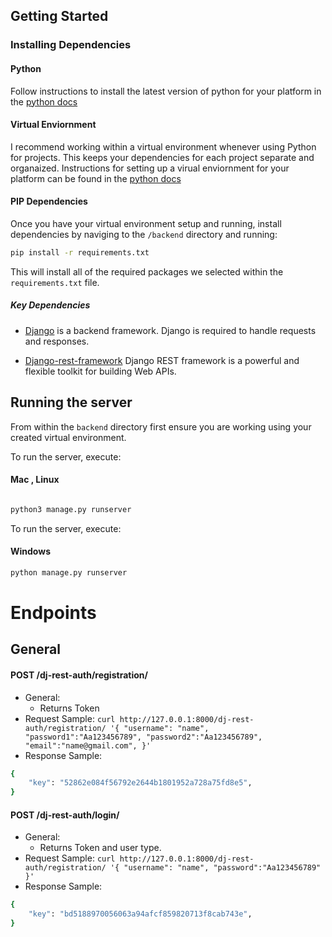 
## Getting Started
### Installing Dependencies
#### Python
Follow instructions to install the latest version of python for your platform in the [python docs](https://docs.python.org/3/using/unix.html#getting-and-installing-the-latest-version-of-python)

#### Virtual Enviornment
I recommend working within a virtual environment whenever using Python for projects. This keeps your dependencies for each project separate and organaized. Instructions for setting up a virual enviornment for your platform can be found in the [python docs](https://packaging.python.org/guides/installing-using-pip-and-virtual-environments/)

#### PIP Dependencies
Once you have your virtual environment setup and running, install dependencies by naviging to the `/backend` directory and running:

```bash
pip install -r requirements.txt
```

This will install all of the required packages we selected within the `requirements.txt` file.

##### Key Dependencies
- [Django](https://www.djangoproject.com/)  is a backend framework. Django is required to handle requests and responses.

- [Django-rest-framework](https://www.django-rest-framework.org/) Django REST framework is a powerful and flexible toolkit for building Web APIs.


## Running the server
From within the `backend` directory first ensure you are working using your created virtual environment.

To run the server, execute:
#### Mac , Linux

```bash

python3 manage.py runserver
```

To run the server, execute:
#### Windows

```bash
python manage.py runserver
```
# Endpoints
## General
#### POST /dj-rest-auth/registration/
* General:
    - Returns Token 
* Request Sample: ``` curl http://127.0.0.1:8000/dj-rest-auth/registration/
            '{
                "username": "name",
                "password1":"Aa123456789",
                "password2":"Aa123456789",
                "email":"name@gmail.com",
                }' 
            ```
* Response Sample:
```sh
{
    "key": "52862e084f56792e2644b1801952a728a75fd8e5",
}
```
#### POST /dj-rest-auth/login/
* General:
    - Returns Token and user type.
* Request Sample: ``` curl http://127.0.0.1:8000/dj-rest-auth/registration/
            '{
            "username": "name",
            "password":"Aa123456789"
            }' 
            ```
* Response Sample:
```sh
{
    "key": "bd5188970056063a94afcf859820713f8cab743e",
}
```
